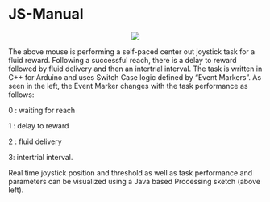 # JS-Manual

<p align="center">
  <img src = "https://github.com/JS-Manual-GitHub/JS-Manual/blob/master/Demo/JSGithubDemo.gif">
</p>

<p style="text-align:center;">

The above mouse is performing a self-paced center out joystick task for a fluid reward. Following a successful reach, there is a delay to reward followed by fluid delivery and then an intertrial interval. The task is written in C++ for Arduino and uses Switch Case logic defined by “Event Markers”.  As seen in the left, the Event Marker changes with the task performance as follows:</p>
<p>0 : waiting for reach </p>
<p>1 : delay to reward </p>
<p>2 : fluid delivery </p>
<p>3: intertrial interval.</p>
<p>Real time joystick position and threshold as well as task performance and parameters can be visualized using a Java based Processing sketch (above left). 
</p>
